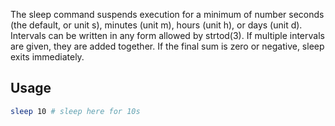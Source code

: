 The sleep command suspends execution for a minimum of number seconds (the default, or unit s), minutes (unit m), hours (unit h), or days (unit d).
     Intervals can be written in any form allowed by strtod(3).  If multiple intervals are given, they are added together.  If the final sum is zero or
     negative, sleep exits immediately.

## Usage

```sh
sleep 10 # sleep here for 10s
```
